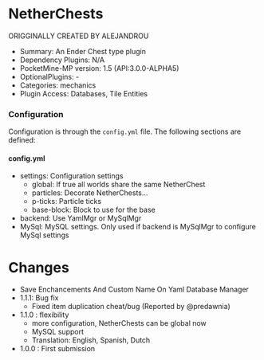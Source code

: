 # NetherChests
ORIGGINALLY CREATED BY ALEJANDROU
* Summary: An Ender Chest type plugin
* Dependency Plugins: N/A
* PocketMine-MP version: 1.5 (API:3.0.0-ALPHA5)
* OptionalPlugins: -
* Categories: mechanics
* Plugin Access: Databases, Tile Entities
### Configuration

Configuration is through the `config.yml` file.
The following sections are defined:

#### config.yml

*  settings: Configuration settings
	*  global: If true all worlds share the same NetherChest
	*  particles: Decorate NetherChests...
	*  p-ticks: Particle ticks
	*  base-block: Block to use for the base
*  backend: Use YamlMgr or MySqlMgr
*  MySql: MySQL settings. Only used if backend is MySqlMgr to configure MySql settings


# Changes

* Save Enchancements And Custom Name On Yaml Database Manager
* 1.1.1: Bug fix
  - Fixed item duplication cheat/bug (Reported by @predawnia)
* 1.1.0 : flexibility
  - more configuration, NetherChests can be global now
  - MySQL support
  - Translation: English, Spanish, Dutch
* 1.0.0 : First submission

